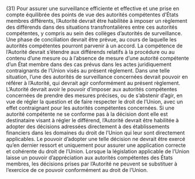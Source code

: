 (31) Pour assurer une surveillance efficiente et effective et une prise en compte équilibrée des points de vue des autorités compétentes d’États membres différents, l’Autorité devrait être habilitée à imposer un règlement des différends dans des situations transfrontalières entre ces autorités compétentes, y compris au sein des collèges d’autorités de surveillance. Une phase de conciliation devrait être prévue, au cours de laquelle les autorités compétentes pourront parvenir à un accord. La compétence de l’Autorité devrait s’étendre aux différends relatifs à la procédure ou au contenu d’une mesure ou à l’absence de mesure d’une autorité compétente d’un État membre dans des cas prévus dans les actes juridiquement contraignants de l’Union visés au présent règlement. Dans une telle situation, l’une des autorités de surveillance concernées devrait pouvoir en référer à l’Autorité, qui devrait agir conformément au présent règlement. L’Autorité devrait avoir le pouvoir d’imposer aux autorités compétentes concernées de prendre des mesures précises, ou de s’abstenir d’agir, en vue de régler la question et de faire respecter le droit de l’Union, avec un effet contraignant pour les autorités compétentes concernées. Si une autorité compétente ne se conforme pas à la décision dont elle est destinataire visant à régler le différend, l’Autorité devrait être habilitée à adopter des décisions adressées directement à des établissements financiers dans les domaines du droit de l’Union qui leur sont directement applicables. Le pouvoir d’adopter une telle décision ne devrait être exercé qu’en dernier ressort et uniquement pour assurer une application correcte et cohérente du droit de l’Union. Lorsque la législation applicable de l’Union laisse un pouvoir d’appréciation aux autorités compétentes des États membres, les décisions prises par l’Autorité ne peuvent se substituer à l’exercice de ce pouvoir conformément au droit de l’Union.
